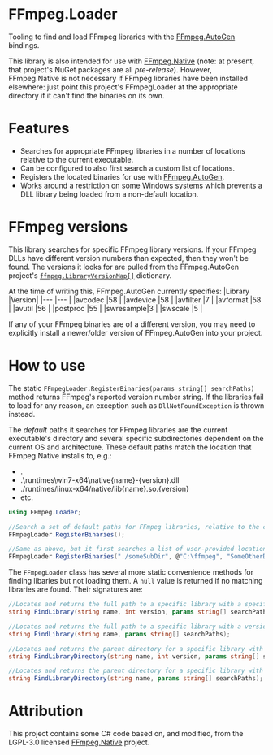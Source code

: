# FFmpeg.Loader
Tooling to find and load FFmpeg libraries with the [FFmpeg.AutoGen](https://github.com/Ruslan-B/FFmpeg.AutoGen) bindings.

This library is also intended for use with [FFmpeg.Native](https://github.com/quamotion/ffmpeg-win32) (note: at present, that project's NuGet packages are all *pre-release*). However, FFmpeg.Native is not necessary if FFmpeg libraries have been installed elsewhere: just point this project's FFmpegLoader at the appropriate directory if it can't find the binaries on its own.

# Features
* Searches for appropriate FFmpeg libraries in a number of locations relative to the current executable.
* Can be configured to also first search a custom list of locations.
* Registers the located binaries for use with [FFmpeg.AutoGen](https://github.com/Ruslan-B/FFmpeg.AutoGen).
* Works around a restriction on some Windows systems which prevents a DLL library being loaded from a non-default location.

# FFmpeg versions
This library searches for specific FFmpeg library versions. If your FFmpeg DLLs have different version numbers than expected, then they won't be found. The versions it looks for are pulled from the FFmpeg.AutoGen project's [`ffmpeg.LibraryVersionMap[]`](https://raw.githubusercontent.com/Ruslan-B/FFmpeg.AutoGen/master/FFmpeg.AutoGen/FFmpeg.libraries.g.cs) dictionary.

At the time of writing this, FFmpeg.AutoGen currently specifies:
|Library   |Version|
|---       |---    |
|avcodec   |58     |
|avdevice  |58     |
|avfilter  |7      |
|avformat  |58     |
|avutil    |56     |
|postproc  |55     |
|swresample|3      |
|swscale   |5      |

If any of your FFmpeg binaries are of a different version, you may need to explicitly install a newer/older version of FFmpeg.AutoGen into your project.

# How to use
The static `FFmpegLoader.RegisterBinaries(params string[] searchPaths)` method returns FFmpeg's reported version number string. If the libraries fail to load for any reason, an exception such as `DllNotFoundException` is thrown instead.

The *default* paths it searches for FFmpeg libraries are the current executable's directory and several specific subdirectories dependent on the current OS and architecture. These default paths match the location that FFmpeg.Native installs to, e.g.:
* .
* .\runtimes\win7-x64\native\{name}-{version}.dll
* ./runtimes/linux-x64/native/lib{name}.so.{version}
* etc.

```csharp
using FFmpeg.Loader;
```
```csharp
//Search a set of default paths for FFmpeg libraries, relative to the current executable, and set FFmpeg.AutoGen to load from there.
FFmpegLoader.RegisterBinaries();

//Same as above, but it first searches a list of user-provided locations. The method-signature is params string[] so you can supply as many search paths as you need.
FFmpegLoader.RegisterBinaries("./someSubDir", @"C:\ffmpeg", "SomeOtherDir");
```

The `FFmpegLoader` class has several more static convenience methods for finding libaries but not loading them. A `null` value is returned if no matching libraries are found. Their signatures are:

```csharp
//Locates and returns the full path to a specific library with a specific version
string FindLibrary(string name, int version, params string[] searchPaths);

//Locates and returns the full path to a specific library with a version provided by FFmpeg.AutoGen
string FindLibrary(string name, params string[] searchPaths);

//Locates and returns the parent directory for a specific library with a specific version
string FindLibraryDirectory(string name, int version, params string[] searchPaths);

//Locates and returns the parent directory for a specific library with a version provided by FFmpeg.AutoGen
string FindLibraryDirectory(string name, params string[] searchPaths);
```

# Attribution
This project contains some C# code based on, and modified, from the LGPL-3.0 licensed [FFmpeg.Native](https://github.com/quamotion/ffmpeg-win32) project.
